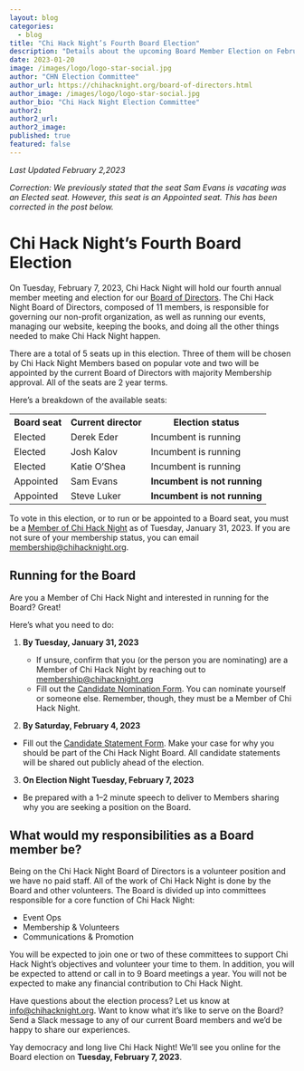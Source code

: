 ```yaml
---
layout: blog
categories: 
  - blog
title: "Chi Hack Night’s Fourth Board Election"
description: "Details about the upcoming Board Member Election on February 7, 2023. Info about who is seeking reelection and how members can run for the board is detailed within."
date: 2023-01-20
image: /images/logo/logo-star-social.jpg
author: "CHN Election Committee"
author_url: https://chihacknight.org/board-of-directors.html
author_image: /images/logo/logo-star-social.jpg
author_bio: "Chi Hack Night Election Committee"
author2: 
author2_url:
author2_image: 
published: true
featured: false
---
```

_Last Updated February 2,2023_

_Correction: We previously stated that the seat Sam Evans is vacating was an Elected seat. However, this seat is an Appointed seat. This has been corrected in the post below._

# Chi Hack Night’s Fourth Board Election

On Tuesday, February 7, 2023, Chi Hack Night will hold our fourth annual member meeting and election for our [Board of Directors](https://chihacknight.org/board-of-directors.html). The Chi Hack Night Board of Directors, composed of 11 members, is responsible for governing our non-profit organization, as well as running our events, managing our website, keeping the books, and doing all the other things needed to make Chi Hack Night happen.

There are a total of 5 seats up in this election. Three of them will be chosen by Chi Hack Night Members based on popular vote and two will be appointed by the current Board of Directors with majority Membership approval. All of the seats are 2 year terms.

Here’s a breakdown of the available seats:
<table class='table table-bordered'>
  <tr>
   <th><strong>Board seat</strong>
   </th>
   <th><strong>Current director</strong>
   </th>
   <th><strong>Election status</strong>
   </th>
  </tr>
  <tr>
   <td>Elected
   </td>
   <td>Derek Eder
   </td>
   <td>Incumbent is running
   </td>
  </tr>
  <tr>
   <td>Elected
   </td>
   <td>Josh Kalov
   </td>
   <td>Incumbent is running
   </td>
  </tr>
  <tr>
   <td>Elected
   </td>
   <td>Katie O’Shea
   </td>
   <td>Incumbent is running
   </td>
  </tr>
  <tr>
   <td>Appointed
   </td>
   <td>Sam Evans
   </td>
   <td><strong>Incumbent is not running</strong>
   </td>
  </tr>
  <tr>
   <td>Appointed
   </td>
   <td>Steve Luker
   </td>
   <td><strong>Incumbent is not running</strong>
   </td>
  </tr>
</table>


To vote in this election, or to run or be appointed to a Board seat, you must be a [Member of Chi Hack Night](https://chihacknight.org/membership/application.html) as of Tuesday, January 31, 2023. If you are not sure of your membership status, you can email [membership@chihacknight.org](mailto:membership@chihacknight.org).

## Running for the Board

Are you a Member of Chi Hack Night and interested in running for the Board? Great! 

Here’s what you need to do:
 1. **By Tuesday, January 31, 2023**
    - If unsure, confirm that you (or the person you are nominating) are a Member of Chi Hack Night by reaching out to [membership@chihacknight.org](mailto:membership@chihacknight.org)
    - Fill out the [Candidate Nomination Form](https://docs.google.com/forms/d/e/1FAIpQLSd1-cjECjWSiFSwBPNOuQFCPU0ZxuC8iboMuDx1ld4TxSesJg/viewform). You can nominate yourself or someone else. Remember, though, they must be a Member of Chi Hack Night.

2. **By Saturday, February 4, 2023**
 - Fill out the [Candidate Statement Form](https://docs.google.com/forms/d/e/1FAIpQLSd8Wp_ruitKCMNsm_7jgOQA4r0kTa3aKjThphnk2ji3GnJj1Q/viewform?usp=sf_link). Make your case for why you should be part of the Chi Hack Night Board. All candidate statements will be shared out publicly ahead of the election.

3. **On Election Night Tuesday, February 7, 2023**
 - Be prepared with a 1–2 minute speech to deliver to Members sharing why you are seeking a position on the Board.

## What would my responsibilities as a Board member be?

Being on the Chi Hack Night Board of Directors is a volunteer position and we have no paid staff. All of the work of Chi Hack Night is done by the Board and other volunteers. The Board is divided up into committees responsible for a core function of Chi Hack Night:
- Event Ops 
- Membership & Volunteers
- Communications & Promotion


You will be expected to join one or two of these committees to support Chi Hack Night’s objectives and volunteer your time to them. In addition, you will be expected to attend or call in to 9 Board meetings a year. You will not be expected to make any financial contribution to Chi Hack Night.

Have questions about the election process? Let us know at [info@chihacknight.org](mailto:info@chihacknight.org). Want to know what it’s like to serve on the Board? Send a Slack message to any of our current Board members and we’d be happy to share our experiences.

Yay democracy and long live Chi Hack Night! We’ll see you online for the Board election on **Tuesday, February 7, 2023**.
